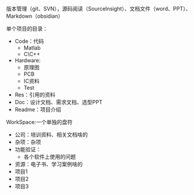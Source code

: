版本管理（git、SVN），源码阅读（SourceInsight）、文档文件（word、PPT）、Markdown（obsidian）

单个项目的目录：
- Code：代码
	- Matlab
	- C\\C++
- Hardware:
	- 原理图
	- PCB
	- IC资料
	- Test
- Res：引用的资料
- Doc：设计文档、需求文档、选型PPT
- Readme：项目介绍

WorkSpace:一个单独的盘符
- 公司：培训资料、相关文档啥的
- 杂项：杂项
- 功能验证：
	- 各个软件上使用的问题
- 资源：电子书、学习案例啥的
- 项目1
- 项目2
- 项目3

